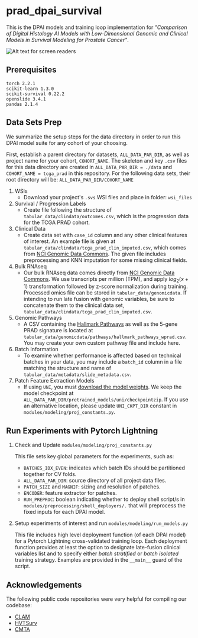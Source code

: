 # prad_dpai_survival
This is the DPAI models and training loop implementation for *"Comparison of Digital Histology AI Models with Low-Dimensional Genomic and Clinical Models in Survival Modeling for Prostate Cancer"*.


![Alt text for screen readers](./imgs/dpai_diagram.jpg "Optional tooltip/title")

<!--  -->

## Prerequisites


```text
torch 2.2.1
scikit-learn 1.3.0
scikit-survival 0.22.2
openslide 3.4.1
pandas 2.1.4
```

## Data Sets Prep

We summarize the setup steps for the data directory in order to run this DPAI model suite for any cohort of your choosing.

First, establish a parent directory for datasets, ``ALL_DATA_PAR_DIR``, as well as project name for your cohort, `COHORT_NAME`.  The skeleton and key `.csv` files for this data directory are created in `ALL_DATA_PAR_DIR = ./data` and `COHORT_NAME = tcga_prad` in this repository. For the following data sets, their root directory will be: `ALL_DATA_PAR_DIR/COHORT_NAME`

1. WSIs
    * Download your project's ```.svs``` WSI files and place in folder: ```wsi_files```
2. Survival / Progression Labels
    * Create file following the structure of `tabular_data/clindata/outcomes.csv`, which is the progression data for the TCGA PRAD cohort.
3. Clinical Data
    * Create data set with `case_id` column and any other clinical features of interest.  An example file is given at `tabular_data/clindata/tcga_prad_clin_imputed.csv`, which comes from [NCI Genomic Data Commons](https://portal.gdc.cancer.gov/). The given file includes preprocessing and KNN imputation for some missing clinical fields.
4. Bulk RNAseq
    * Our bulk RNAseq data comes directly from [NCI Genomic Data Commons](https://portal.gdc.cancer.gov/). We use transcripts per million (TPM), and apply $log_2(x+1)$ transformation followed by z-score normalization during training.  Processed omics file can be stored in `tabular_data/genomicdata`. If intending to run late fusion with genomic variables, be sure to concatenate them to the clinical data set, `tabular_data/clindata/tcga_prad_clin_imputed.csv`.
5. Genomic Pathways
    * A CSV containing the [Hallmark Pathways](https://www.gsea-msigdb.org/gsea/msigdb/collections.jsp) as well as the 5-gene PRAD signature is located at `tabular_data/genomicdata/pathways/hallmark_pathways_wprad.csv`. You may create your own custom pathway file and include here.
6. Batch Information
    * To examine whether performance is affected based on technical batches in your data, you may include a `batch_id` column in a file matching the structure and name of `tabular_data/metadata/slide_metadata.csv`.
7. Patch Feature Extraction Models
    * If using `UNI`, you must [download the model weights](https://huggingface.co/MahmoodLab/UNI). We keep the model checkpoint at `ALL_DATA_PAR_DIR/pretrained_models/uni/checkpointzip`. If you use an alternative location, please update `UNI_CKPT_DIR` constant in `modules/modeling/proj_constants.py`.

## Run Experiments with Pytorch Lightning

1. Check and Update `modules/modeling/proj_constants.py`

    This file sets key global parameters for the experiments, such as:
    * `BATCHES_IDX_EVEN`: indicates which batch IDs should be partitioned together for CV folds.
    * `ALL_DATA_PAR_DIR`: source directory of all project data files.
    * `PATCH_SIZE` and `MAGNIF`: sizing and resolution of patches.
    * `ENCODER`: feature extractor for patches.
    * `RUN_PREPROC`: boolean indicating whether to deploy shell script/s in `modules/preprocessing/shell_deployers/.` that will preprocess the fixed inputs for each DPAI model.

2. Setup experiments of interest and run `modules/modeling/run_models.py`

    This file includes high level deployment function (of each DPAI model) for a Pytorch Lightning cross-validated training loop.  Each deployment function provides at least the option to designate late-fusion clinical variables list and to specify either *batch stratified* or *batch isolated* training strategy. Examples are provided in the `__main__` guard of the script.


## Acknowledgements

The following public code repositories were very helpful for compiling our codebase:

* [CLAM](https://github.com/mahmoodlab/CLAM)
* [HVTSurv](https://github.com/szc19990412/HVTSurv)
* [CMTA](https://github.com/FT-ZHOU-ZZZ/CMTA)
